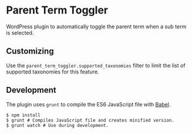 # Parent Term Toggler

WordPress plugin to automatically toggle the parent term when a sub term is selected.

## Customizing

Use the `parent_term_toggler.supported_taxonomies` filter to limit the list of supported taxonomies for this feature.

## Development

The plugin uses `grunt` to compile the ES6 JavaScript file with [Babel](https://babeljs.io/).

	$ npm install
	$ grunt # Compiles JavaScript file and creates minified version.
	$ grunt watch # Use during development.
